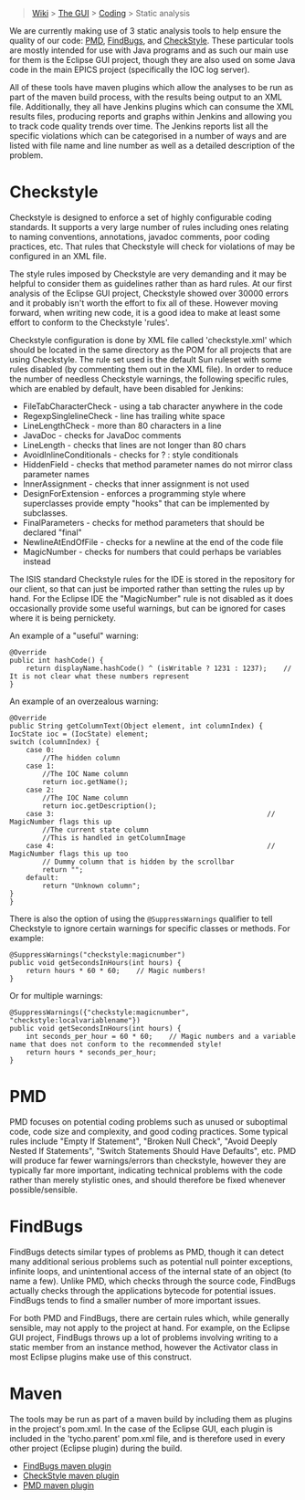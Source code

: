 > [Wiki](Home) > [The GUI](The-GUI) > [Coding](GUI-Coding) > Static analysis

We are currently making use of 3 static analysis tools to help ensure the quality of our code: [PMD](http://pmd.sourceforge.net/), [FindBugs](http://findbugs.sourceforge.net/), and [CheckStyle](http://checkstyle.sourceforge.net/). These particular tools are mostly intended for use with Java programs and as such our main use for them is the Eclipse GUI project, though they are also used on some Java code in the main EPICS project (specifically the IOC log server).

All of these tools have maven plugins which allow the analyses to be run as part of the maven build process, with the results being output to an XML file. Additionally, they all have Jenkins plugins which can consume the XML results files, producing reports and graphs within Jenkins and allowing you to track code quality trends over time. The Jenkins reports list all the specific violations which can be categorised in a number of ways and are listed with file name and line number as well as a detailed description of the problem.

# Checkstyle

Checkstyle is designed to enforce a set of highly configurable coding standards. It supports a very large number of rules including ones relating to naming conventions, annotations, javadoc comments, poor coding practices, etc. That rules that Checkstyle will check for violations of may be configured in an XML file. 

The style rules imposed by Checkstyle are very demanding and it may be helpful to consider them as guidelines rather than as hard rules. At our first analysis of the Eclipse GUI project, Checkstyle showed over 30000 errors and it probably isn't worth the effort to fix all of these. However moving forward, when writing new code, it is a good idea to make at least some effort to conform to the Checkstyle 'rules'.

Checkstyle configuration is done by XML file called 'checkstyle.xml' which should be located in the same directory as the POM for all projects that are using Checkstyle. The rule set used is the default Sun ruleset with some rules disabled (by commenting them out in the XML file). In order to reduce the number of needless Checkstyle warnings, the following specific rules, which are enabled by default, have been disabled for Jenkins:

* FileTabCharacterCheck - using a tab character anywhere in the code
* RegexpSinglelineCheck - line has trailing white space
* LineLengthCheck - more than 80 characters in a line
* JavaDoc - checks for JavaDoc comments
* LineLength - checks that lines are not longer than 80 chars
* AvoidInlineConditionals - checks for ? : style conditionals
* HiddenField - checks that method parameter names do not mirror class parameter names
* InnerAssignment - checks that inner assignment is not used
* DesignForExtension - enforces a programming style where superclasses provide empty "hooks" that can be implemented by subclasses.
* FinalParameters - checks for method parameters that should be declared "final"
* NewlineAtEndOfFile - checks for a newline at the end of the code file
* MagicNumber - checks for numbers that could perhaps be variables instead

The ISIS standard Checkstyle rules for the IDE is stored in the repository for our client, so that can just be imported rather than setting the rules up by hand. For the Eclipse IDE the "MagicNumber" rule is not disabled as it does occasionally provide some useful warnings, but can be ignored for cases where it is being pernickety.

An example of a "useful" warning:

    @Override
    public int hashCode() {
        return displayName.hashCode() ^ (isWritable ? 1231 : 1237);    // It is not clear what these numbers represent
    }


An example of an overzealous warning:

    @Override
    public String getColumnText(Object element, int columnIndex) {
	IocState ioc = (IocState) element;
	switch (columnIndex) {
	    case 0:
	        //The hidden column
	    case 1:			
	        //The IOC Name column
	        return ioc.getName();
	    case 2:			
	        //The IOC Name column
	        return ioc.getDescription();
	    case 3:                                                    // MagicNumber flags this up
	        //The current state column
	        //This is handled in getColumnImage
	    case 4:                                                    // MagicNumber flags this up too
	        // Dummy column that is hidden by the scrollbar
	        return "";
	    default:
	        return "Unknown column";
	}
    }

There is also the option of using the `@SuppressWarnings` qualifier to tell Checkstyle to ignore certain warnings for specific classes or methods. For example:

    @SuppressWarnings("checkstyle:magicnumber")
    public void getSecondsInHours(int hours) {
        return hours * 60 * 60;    // Magic numbers!
    }

Or for multiple warnings:


    @SuppressWarnings({"checkstyle:magicnumber", "checkstyle:localvariablename"})
    public void getSecondsInHours(int hours) {
        int seconds_per_hour = 60 * 60;    // Magic numbers and a variable name that does not conform to the recommended style!
        return hours * seconds_per_hour;
    }

# PMD

PMD focuses on potential coding problems such as unused or suboptimal code, code size and complexity, and good coding practices. Some typical rules include "Empty If Statement", "Broken Null Check", "Avoid Deeply Nested If Statements", "Switch Statements Should Have Defaults", etc. PMD will produce far fewer warnings/errors than checkstyle, however they are typically far more important, indicating technical problems with the code rather than merely stylistic ones, and should therefore be fixed whenever possible/sensible.

# FindBugs

FindBugs detects similar types of problems as PMD, though it can detect many additional serious problems such as potential null pointer exceptions, infinite loops, and unintentional access of the internal state of an object (to name a few). Unlike PMD, which checks through the source code, FindBugs actually checks through the applications bytecode for potential issues. FindBugs tends to find a smaller number of more important issues.

For both PMD and FindBugs, there are certain rules which, while generally sensible, may not apply to the project at hand. For example, on the Eclipse GUI project, FindBugs throws up a lot of problems involving writing to a static member from an instance method, however the Activator class in most Eclipse plugins make use of this construct.

# Maven

The tools may be run as part of a maven build by including them as plugins in the project's pom.xml. In the case of the Eclipse GUI, each plugin is included in the 'tycho.parent' pom.xml file, and is therefore used in every other project (Eclipse plugin) during the build.

* [FindBugs maven plugin](https://gleclaire.github.io/findbugs-maven-plugin/index.html)
* [CheckStyle maven plugin](http://maven.apache.org/plugins/maven-checkstyle-plugin/)
* [PMD maven plugin ](http://maven.apache.org/plugins/maven-pmd-plugin/)